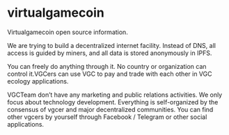 # virtualgamecoin
Virtualgamecoin open source information.

We are trying to build a decentralized internet facility. Instead of DNS, all access is guided by miners, and all data is stored anonymously in IPFS.

You can freely do anything through it. No country or organization can control it.VGCers can use VGC to pay and trade with each other in VGC ecology applications.

VGCTeam don’t have any marketing and public relations activities. We only focus about technology development. Everything is self-organized by the consensus of vgcer and major decentralized communities. You can find other vgcers by yourself through Facebook / Telegram or other social applications.

